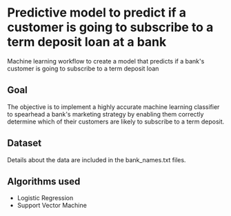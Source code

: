 # Predictive model to predict if a customer is going to subscribe to a term deposit loan at a bank
Machine learning workflow to create a model that predicts if a bank's customer is going to subscribe to a term deposit loan

## Goal
The objective is to implement a highly accurate machine learning classifier to spearhead a bank's  marketing strategy by enabling them correctly determine which of their customers are likely to subscribe to a term deposit.

## Dataset
Details about the data are included in the bank_names.txt files.

## Algorithms used 
- Logistic Regression 
- Support Vector Machine
